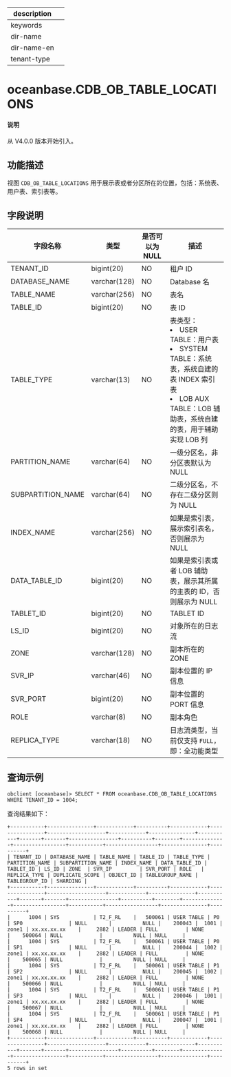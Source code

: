|description||
|---|---|
|keywords||
|dir-name||
|dir-name-en||
|tenant-type||

# oceanbase.CDB_OB_TABLE_LOCATIONS

<main id="notice" type='explain'>
  <h4>说明</h4>
  <p>从 V4.0.0 版本开始引入。</p>
</main>

## 功能描述

视图 `CDB_OB_TABLE_LOCATIONS` 用于展示表或者分区所在的位置，包括：系统表、用户表、索引表等。

## 字段说明

| 字段名称 | 类型 | 是否可以为 NULL | 描述 |
| --- | --- | --- | --- |
| TENANT_ID | bigint(20) | NO | 租户 ID |
| DATABASE_NAME | varchar(128) | NO | Database 名 |
| TABLE_NAME | varchar(256) | NO | 表名 |
| TABLE_ID | bigint(20) | NO | 表 ID |
| TABLE_TYPE | varchar(13) | NO | 表类型：<li>USER TABLE：用户表<li>SYSTEM TABLE：系统表，系统自建的表 INDEX 索引表<li>LOB AUX TABLE：LOB 辅助表，系统自建的表，用于辅助实现 LOB 列 |
| PARTITION_NAME | varchar(64) | NO | 一级分区名，非分区表默认为 NULL |
| SUBPARTITION_NAME | varchar(64) | NO | 二级分区名，不存在二级分区则为 NULL |
| INDEX_NAME | varchar(256) | NO | 如果是索引表，展示索引表名，否则展示为 NULL |
| DATA_TABLE_ID | bigint(20) | NO | 如果是索引表或者 LOB 辅助表，展示其所属的主表的 ID，否则展示为 NULL |
| TABLET_ID | bigint(20) | NO | TABLET ID |
| LS_ID | bigint(20) | NO | 对象所在的日志流 |
| ZONE | varchar(128) | NO | 副本所在的 ZONE  |
| SVR_IP | varchar(46) | NO | 副本位置的 IP 信息 |
| SVR_PORT | bigint(20) | NO | 副本位置的 PORT 信息 |
| ROLE | varchar(8) | NO | 副本角色 |
| REPLICA_TYPE | varchar(18) | NO | 日志流类型，当前仅支持 `FULL`，即：全功能类型 |
	
## 查询示例

```shell
obclient [oceanbase]> SELECT * FROM oceanbase.CDB_OB_TABLE_LOCATIONS WHERE TENANT_ID = 1004;
```

 查询结果如下：
```shell
+-----------+---------------+------------+----------+------------+----------------+-------------------+------------+---------------+-----------+-------+-------+----------------+----------+--------+--------------+-----------------+-----------+-----------------+---------------+----------+
| TENANT_ID | DATABASE_NAME | TABLE_NAME | TABLE_ID | TABLE_TYPE | PARTITION_NAME | SUBPARTITION_NAME | INDEX_NAME | DATA_TABLE_ID | TABLET_ID | LS_ID | ZONE  | SVR_IP         | SVR_PORT | ROLE   | REPLICA_TYPE | DUPLICATE_SCOPE | OBJECT_ID | TABLEGROUP_NAME | TABLEGROUP_ID | SHARDING |
+-----------+---------------+------------+----------+------------+----------------+-------------------+------------+---------------+-----------+-------+-------+----------------+----------+--------+--------------+-----------------+-----------+-----------------+---------------+----------+
|      1004 | SYS           | T2_F_RL    |   500061 | USER TABLE | P0             | SP0               | NULL       |          NULL |    200043 |  1001 | zone1 | xx.xx.xx.xx    |     2882 | LEADER | FULL         | NONE            |    500064 | NULL            |          NULL | NULL     |
|      1004 | SYS           | T2_F_RL    |   500061 | USER TABLE | P0             | SP1               | NULL       |          NULL |    200044 |  1002 | zone1 | xx.xx.xx.xx    |     2882 | LEADER | FULL         | NONE            |    500065 | NULL            |          NULL | NULL     |
|      1004 | SYS           | T2_F_RL    |   500061 | USER TABLE | P1             | SP2               | NULL       |          NULL |    200045 |  1002 | zone1 | xx.xx.xx.xx    |     2882 | LEADER | FULL         | NONE            |    500066 | NULL            |          NULL | NULL     |
|      1004 | SYS           | T2_F_RL    |   500061 | USER TABLE | P1             | SP3               | NULL       |          NULL |    200046 |  1001 | zone1 | xx.xx.xx.xx    |     2882 | LEADER | FULL         | NONE            |    500067 | NULL            |          NULL | NULL     |
|      1004 | SYS           | T2_F_RL    |   500061 | USER TABLE | P1             | SP4               | NULL       |          NULL |    200047 |  1001 | zone1 | xx.xx.xx.xx    |     2882 | LEADER | FULL         | NONE            |    500068 | NULL            |          NULL | NULL     |
+-----------+---------------+------------+----------+------------+----------------+-------------------+------------+---------------+-----------+-------+-------+----------------+----------+--------+--------------+-----------------+-----------+-----------------+---------------+----------+
5 rows in set
```



